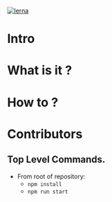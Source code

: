 
[![lerna](https://img.shields.io/badge/maintained%20with-lerna-cc00ff.svg)](https://lerna.js.org/)


# Intro

# What is it ?

# How to ?

# Contributors

## Top Level Commands.
- From root of repository:
    - `npm install` 
    - `npm run start`
